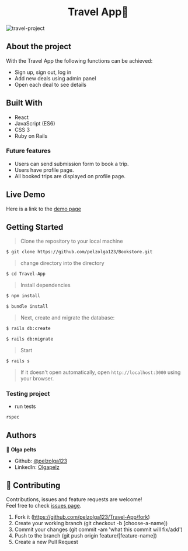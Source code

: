 
<h1 align="center">Travel App👋</h1>

<img src="https://i.ibb.co/JmtKGrW/travel-project.png" alt="travel-project" border="0">

## About the project

With the Travel App the following functions can be achieved:

- Sign up, sign out, log in 
- Add new deals using admin panel 
- Open each deal to see details

## Built With

* React
* JavaScript (ES6)
* CSS 3
* Ruby on Rails 


### Future features
* Users can send submission form to book a trip.
* Users have profile page.
* All booked trips are displayed on profile page.


## Live Demo

Here is a link to the [demo page](https://fast-harbor-32531.herokuapp.com/)

## Getting Started

> Clone the repository to your local machine

```sh
$ git clone https://github.com/pelzolga123/Bookstore.git
```


> change directory into the directory

```sh
$ cd Travel-App
```

> Install dependencies

```sh
$ npm install
```

```sh
$ bundle install
```

> Next, create and migrate the database:

```sh
$ rails db:create
```

```sh
$ rails db:migrate
```

> Start 

```sh
$ rails s
```

> If it doesn't open automatically, open `http://localhost:3000` using your browser.

### Testing project
* run tests

```sh
rspec
```

## Authors

👤 **Olga pelts**
   - Github: [@pelzolga123](https://github.com/pelzolga123)
   - LinkedIn: [Olgapelz](https://www.linkedin.com/in/OlgaPelz/)


## 🤝 Contributing

Contributions, issues and feature requests are welcome!<br />Feel free to check [issues page](https://github.com/pelzolga123/Bookstore/issues).

1. Fork it (https://github.com/pelzolga123/Travel-App/fork)
2. Create your working branch (git checkout -b [choose-a-name])
3. Commit your changes (git commit -am 'what this commit will fix/add')
4. Push to the branch (git push origin feature/[feature-name])
5. Create a new Pull Request
